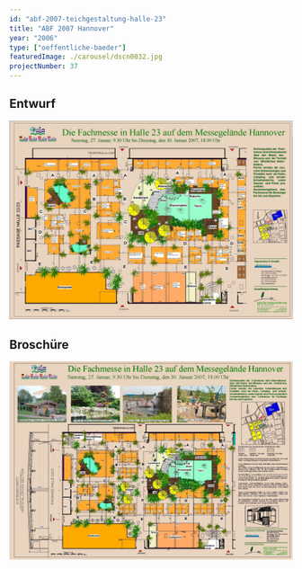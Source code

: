 ```yaml
---
id: "abf-2007-teichgestaltung-halle-23"
title: "ABF 2007 Hannover"
year: "2006"
type: ["oeffentliche-baeder"]
featuredImage: ./carousel/dscn0032.jpg
projectNumber: 37
---
```


## Entwurf
![Entwurf](./images/37entwurf.jpg)

## Broschüre
![Entwurf](./images/37broschuere.jpg)